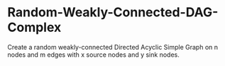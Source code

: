 # Random-Weakly-Connected-DAG-Complex
Create a random weakly-connected Directed Acyclic Simple Graph on n nodes and m edges with x source nodes and y sink nodes. 
